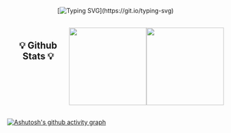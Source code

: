 <div align="center">
  
[![Typing SVG](https://readme-typing-svg.herokuapp.com?size=30&color=9B3D93&center=true&vCenter=true&width=600&height=100&lines=Hi+there%2C+I'm+devmagrfs.)](https://git.io/typing-svg)

</div>

<br>

<div align="center" style="display:flex; width:100%;">
  <h2> 💡 Github Stats 💡 </h2>
  <a href="https://github.com/anuraghazra/github-readme-stats">
    <img align="center" style="height:180px;" src="https://github-readme-stats.vercel.app/api?username=devmagrfs&layout=compact&show_icons=true&theme=material-palenight&hide_rank=true&hide=stars" />
</a>
  <a href="https://github.com/anuraghazra/convoychat">
    <img align="center" style="height:180px;" src="https://github-readme-stats.vercel.app/api/top-langs/?username=devmagrfs&layout=compact&theme=material-palenight" />
</a>
</div>

<br>

[![Ashutosh's github activity graph](https://activity-graph.herokuapp.com/graph?username=devmagrfs&theme=rogue)](https://github.com/ashutosh00710/github-readme-activity-graph)
